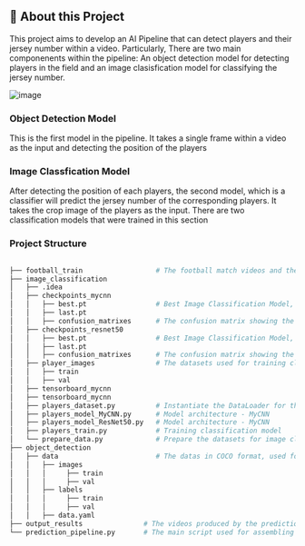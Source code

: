 ## 📍 About this Project
This project aims to develop an AI Pipeline that can detect players and their jersey number within a video. Particularly, There are two main componenents within the pipeline: An object detection model for detecting players in the field and an image clasisfication model for classifying the jersey number.

![image](https://github.com/user-attachments/assets/bb6f855c-5cdc-4038-a767-96ddafff64ca)

### Object Detection Model
This is the first model in the pipeline. It takes a single frame within a video as the input and detecting the position of the players

### Image Classfication Model
After detecting the position of each players, the second model, which is a classifier will predict the jersey number of the corresponding players. It takes the crop image of the players as the input.
There are two classification models that were trained in this section

### Project Structure

```sh

├── football_train                  # The football match videos and their annotation files
├── image_classification
│   ├── .idea
│   ├── checkpoints_mycnn
│   │   ├── best.pt                 # Best Image Classification Model, the one being used in the prediction pipeline
│   │   ├── last.pt  
│   │   ├── confusion_matrixes      # The confusion matrix showing the prediction results
│   ├── checkpoints_resnet50
│   │   ├── best.pt                 # Best Image Classification Model, the one being used in the prediction pipeline
│   │   ├── last.pt  
│   │   ├── confusion_matrixes      # The confusion matrix showing the prediction results
│   ├── player_images               # The datasets used for training classification model
│   │   ├── train                 
│   │   ├── val                   
│   ├── tensorboard_mycnn 
│   ├── tensorboard_mycnn                 
│   ├── players_dataset.py          # Instantiate the DataLoader for the model
│   ├── players_model_MyCNN.py      # Model architecture - MyCNN
│   ├── players_model_ResNet50.py   # Model architecture - MyCNN
│   ├── players_train.py            # Training classification model
│   └── prepare_data.py             # Prepare the datasets for image classification model
├── object_detection
│   ├── data                        # The datas in COCO format, used for training object detection model        
│   │   ├── images
│   │   │     ├── train
│   │   │     ├── val
│   │   ├── labels
│   │   │     ├── train
│   │   │     ├── val
│   │   ├── data.yaml
├── output_results               # The videos produced by the prediction pipeline, annotating players with binding boxes and jersey number in text format
└── prediction_pipeline.py       # The main script used for assembling models into a prediction pipeline, running this script will produce the output results

```
